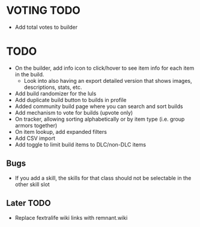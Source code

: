 # VOTING TODO

- Add total votes to builder

# TODO

- On the builder, add info icon to click/hover to see item info for each item in the build.
  - Look into also having an export detailed version that shows images, descriptions, stats, etc.
- Add build randomizer for the luls
- Add duplicate build button to builds in profile
- Added community build page where you can search and sort builds
- Add mechanism to vote for builds (upvote only)
- On tracker, allowing sorting alphabetically or by item type (i.e. group armors together)
- On item lookup, add expanded filters
- Add CSV import
- Add toggle to limit build items to DLC/non-DLC items

## Bugs

- If you add a skill, the skills for that class should not be selectable in the other skill slot

## Later TODO

- Replace fextralife wiki links with remnant.wiki
